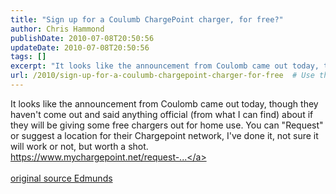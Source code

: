 ```yaml
---
title: "Sign up for a Coulumb ChargePoint charger, for free?"
author: Chris Hammond
publishDate: 2010-07-08T20:50:56
updateDate: 2010-07-08T20:50:56
tags: []
excerpt: "It looks like the announcement from Coulomb came out today, though they haven't come out and said anything official (from what I can find) about if they will be giving some free chargers out for home use. You can \"Request\" or suggest a location for their Chargepoint network, I've done it, not sure it will work or not, but worth a shot. https://www.mychargepoint.net/request-...  original source Edmunds"
url: /2010/sign-up-for-a-coulumb-chargepoint-charger-for-free  # Use the generated URL with year
---
```

It looks like the announcement from Coulomb came out today, though they haven't come out and said anything official (from what I can find) about if they will be giving some free chargers out for home use. You can "Request" or suggest a location for their Chargepoint network, I've done it, not sure it will work or not, but worth a shot.<br /> <a href="https://www.mychargepoint.net/request-station.php" target="_blank" rel="nofollow">https://www.mychargepoint.net/request-...</a><br /> <br /> <a href="https://blogs.edmunds.com/greencaradvisor/2010/07/coulomb-to-install-1600-california-ev-chargers-in-12-million-program.html">original source Edmunds</a>
